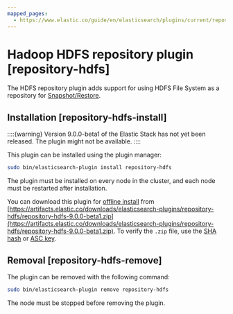 ```yaml
---
mapped_pages:
  - https://www.elastic.co/guide/en/elasticsearch/plugins/current/repository-hdfs.html
---
```


# Hadoop HDFS repository plugin [repository-hdfs]

The HDFS repository plugin adds support for using HDFS File System as a repository for [Snapshot/Restore](docs-content://deploy-manage/tools/snapshot-and-restore.md).


## Installation [repository-hdfs-install]

::::{warning}
Version 9.0.0-beta1 of the Elastic Stack has not yet been released. The plugin might not be available.
::::


This plugin can be installed using the plugin manager:

```sh
sudo bin/elasticsearch-plugin install repository-hdfs
```

The plugin must be installed on every node in the cluster, and each node must be restarted after installation.

You can download this plugin for [offline install](/reference/elasticsearch-plugins/plugin-management-custom-url.md) from [https://artifacts.elastic.co/downloads/elasticsearch-plugins/repository-hdfs/repository-hdfs-9.0.0-beta1.zip](https://artifacts.elastic.co/downloads/elasticsearch-plugins/repository-hdfs/repository-hdfs-9.0.0-beta1.zip). To verify the `.zip` file, use the [SHA hash](https://artifacts.elastic.co/downloads/elasticsearch-plugins/repository-hdfs/repository-hdfs-9.0.0-beta1.zip.sha512) or [ASC key](https://artifacts.elastic.co/downloads/elasticsearch-plugins/repository-hdfs/repository-hdfs-9.0.0-beta1.zip.asc).


## Removal [repository-hdfs-remove]

The plugin can be removed with the following command:

```sh
sudo bin/elasticsearch-plugin remove repository-hdfs
```

The node must be stopped before removing the plugin.




